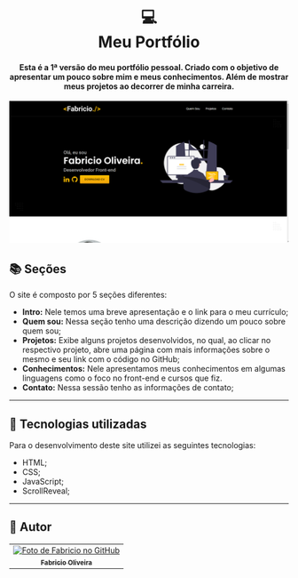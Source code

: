 <h1 align="center">
  💻<br>Meu Portfólio
</h1>

<h4 align="center">
  Esta é a 1ª versão do meu portfólio pessoal. Criado com o objetivo de apresentar um pouco sobre mim e meus conhecimentos. Além de mostrar meus projetos ao decorrer de minha carreira.
</h4>

![Resultado final do projeto](./assets/image/ogimage.png)

## 📚 Seções

O site é composto por 5 seções diferentes:

- **Intro:** Nele temos uma breve apresentação e o link para o meu currículo;
- **Quem sou:** Nessa seção tenho uma descrição dizendo um pouco sobre quem sou;
- **Projetos:** Exibe alguns projetos desenvolvidos, no qual, ao clicar no respectivo projeto, abre uma página com mais informações sobre o mesmo e seu link com o código no GitHub;
- **Conhecimentos:** Nele apresentamos meus conhecimentos em algumas linguagens como o foco no front-end e cursos que fiz.
- **Contato:** Nessa sessão tenho as informações de contato;

---

## 💼 Tecnologias utilizadas

Para o desenvolvimento deste site utilizei as seguintes tecnologias:

- HTML;
- CSS;
- JavaScript;
- ScrollReveal;

---

## 🦄 Autor<br>

<table>
  <tr>
    <td align="center">
      <a href="https://github.com/Fabricio-odn">
        <img src="https://avatars.githubusercontent.com/u/92886298?v=4" width="100px;" alt="Foto de Fabricio no GitHub"/><br>
        <sub>
          <b>Fabricio Oliveira</b>
        </sub>
      </a>
    </td>
  </tr>
</table>
